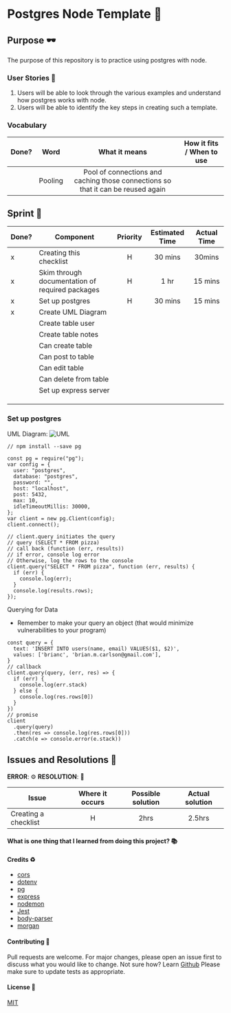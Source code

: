 # Postgres Node Template :rocket:

## Purpose :dark_sunglasses:

The purpose of this repository is to practice using postgres with node.

### User Stories :telescope:

1. Users will be able to look through the various examples and understand how postgres works with node.
2. Users will be able to identify the key steps in creating such a template.

### Vocabulary

| Done? | Word    |                                  What it means                                   | How it fits / When to use |
| ----- | ------- | :------------------------------------------------------------------------------: | :-----------------------: |
|       | Pooling | Pool of connections and caching those connections so that it can be reused again |                           |

## Sprint :athletic_shoe:

| Done? | Component                                       | Priority | Estimated Time | Actual Time |
| ----- | ----------------------------------------------- | :------: | :------------: | :---------: |
| x     | Creating this checklist                         |    H     |    30 mins     |   30mins    |
| x     | Skim through documentation of required packages |    H     |      1 hr      |   15 mins   |
| x     | Set up postgres                                 |    H     |    30 mins     |   15 mins   |
| x     | Create UML Diagram                              |          |                |             |
|       | Create table user                               |          |                |             |
|       | Create table notes                              |          |                |             |
|       | Can create table                                |          |                |             |
|       | Can post to table                               |          |                |             |
|       | Can edit table                                  |          |                |             |
|       | Can delete from table                           |          |                |             |
|       | Set up express server                           |          |                |             |
|       |                                                 |          |                |             |
|       |                                                 |          |                |             |
|       |                                                 |          |                |             |

### Set up postgres

UML Diagram:
![UML](https://www.dropbox.com/s/cwsgbxtlhurkgux/_ERD%20with%20colored%20entities%20example%20%28UML%20notation%29.png?raw=1)

```
// npm install --save pg

const pg = require("pg");
var config = {
  user: "postgres",
  database: "postgres",
  password: "",
  host: "localhost",
  post: 5432,
  max: 10,
  idleTimeoutMillis: 30000,
};
var client = new pg.Client(config);
client.connect();

// client.query initiates the query
// query (SELECT * FROM pizza)
// call back (function (err, results))
// if error, console log error
// Otherwise, log the rows to the console
client.query("SELECT * FROM pizza", function (err, results) {
  if (err) {
    console.log(err);
  }
  console.log(results.rows);
});

```

Querying for Data

- Remember to make your query an object (that would minimize vulnerabilities to your program)

```
const query = {
  text: 'INSERT INTO users(name, email) VALUES($1, $2)',
  values: ['brianc', 'brian.m.carlson@gmail.com'],
}
// callback
client.query(query, (err, res) => {
  if (err) {
    console.log(err.stack)
  } else {
    console.log(res.rows[0])
  }
})
// promise
client
  .query(query)
  .then(res => console.log(res.rows[0]))
  .catch(e => console.error(e.stack))

```

## Issues and Resolutions :flashlight:

**ERROR**: :gear:
**RESOLUTION**: :key:

| Issue                | Where it occurs | Possible solution | Actual solution |
| -------------------- | :-------------: | :---------------: | :-------------: |
| Creating a checklist |        H        |       2hrs        |     2.5hrs      |

#### What is one thing that I learned from doing this project? :books:

#### Credits :recycle:

- [cors](https://expressjs.com/en/resources/middleware/cors.html)
- [dotenv](https://github.com/motdotla/dotenv)
- [pg](https://node-postgres.com/)
- [express](https://expressjs.com/)
- [nodemon](https://nodemon.io/)
- [Jest](https://jestjs.io/)
- [body-parser](https://github.com/expressjs/body-parser)
- [morgan](https://www.npmjs.com/package/morgan)

#### Contributing :round_pushpin:

Pull requests are welcome. For major changes, please open an issue first to discuss what you would like to change.
Not sure how? Learn [Github](https://www.youtube.com/watch?v=3RjQznt-8kE&list=PL4cUxeGkcC9goXbgTDQ0n_4TBzOO0ocPR)
Please make sure to update tests as appropriate.

#### License :memo:

[MIT](https://choosealicense.com/licenses/mit/)
